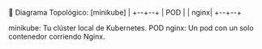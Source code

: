 🔹 Diagrama Topológico:
[minikube]
     |
  +--+--+
  | POD  |
  | nginx|
  +--+--+
  
minikube: Tu clúster local de Kubernetes.
POD nginx: Un pod con un solo contenedor corriendo Nginx.